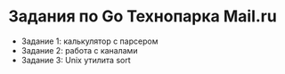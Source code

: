 # Задания по Go Технопарка Mail.ru

- Задание 1: калькулятор с парсером
- Задание 2: работа с каналами
- Задание 3: Unix утилита sort
